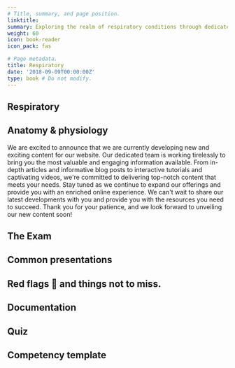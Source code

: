 ```yaml
---
# Title, summary, and page position.
linktitle: 
summary: Exploring the realm of respiratory conditions through dedicated learning equips students with a profound understanding of the complex respiratory system, enabling them to accurately diagnose and effectively manage various respiratory disorders, ultimately improving patient outcomes and quality of life.
weight: 60
icon: book-reader
icon_pack: fas

# Page metadata.
title: Respiratory
date: '2018-09-09T00:00:00Z'
type: book # Do not modify.
---
```


## Respiratory



## Anatomy & physiology

We are  excited to announce that we are currently developing new and exciting content for our website. Our dedicated team is working tirelessly to bring you the most valuable and engaging information available. From in-depth articles and informative blog posts to interactive tutorials and captivating videos, we're committed to delivering top-notch content that meets your needs. Stay tuned as we continue to expand our offerings and provide you with an enriched online experience. We can't wait to share our latest developments with you and provide you with the resources you need to succeed. Thank you for your patience, and we look forward to unveiling our new content soon!

## The Exam


## Common presentations


## Red flags 🚩 and things not to miss. 


## Documentation



## Quiz



## Competency template 